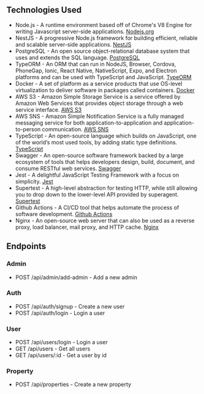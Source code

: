 ## Technologies Used
- Node.js - A runtime environment based off of Chrome's V8 Engine for writing Javascript server-side applications. [Nodejs.org](https://nodejs.org/)
- NestJS - A progressive Node.js framework for building efficient, reliable and scalable server-side applications. [NestJS](https://nestjs.com/)
- PostgreSQL - An open source object-relational database system that uses and extends the SQL language. [PostgreSQL](https://www.postgresql.org/)
- TypeORM - An ORM that can run in NodeJS, Browser, Cordova, PhoneGap, Ionic, React Native, NativeScript, Expo, and Electron platforms and can be used with TypeScript and JavaScript. [TypeORM](https://typeorm.io/#/)
- Docker - A set of platform as a service products that use OS-level virtualization to deliver software in packages called containers. [Docker](https://www.docker.com/)
- AWS S3 - Amazon Simple Storage Service is a service offered by Amazon Web Services that provides object storage through a web service interface. [AWS S3](https://aws.amazon.com/s3/)
- AWS SNS - Amazon Simple Notification Service is a fully managed messaging service for both application-to-application and application-to-person communication. [AWS SNS](https://aws.amazon.com/sns/)
- TypeScript - An open-source language which builds on JavaScript, one of the world’s most used tools, by adding static type definitions. [TypeScript](https://www.typescriptlang.org/)
- Swagger - An open-source software framework backed by a large ecosystem of tools that helps developers design, build, document, and consume RESTful web services. [Swagger](https://swagger.io/)
- Jest - A delightful JavaScript Testing Framework with a focus on simplicity. [Jest](https://jestjs.io/)
- Supertest - A high-level abstraction for testing HTTP, while still allowing you to drop down to the lower-level API provided by superagent. [Supertest](https://www.npmjs.com/package/supertest)
- Github Actions - A CI/CD tool that helps automate the process of software development. [Github Actions]('https://github.com')
- Nginx - An open-source web server that can also be used as a reverse proxy, load balancer, mail proxy, and HTTP cache. [Nginx](https://www.nginx.com/)

## Endpoints
### Admin
- POST /api/admin/add-admin - Add a new admin

### Auth
- POST /api/auth/signup - Create a new user
- POST /api/auth/login - Login a user

### User
- POST /api/users/login - Login a user
- GET /api/users - Get all users
- GET /api/users/:id - Get a user by id

### Property
- POST /api/properties - Create a new property